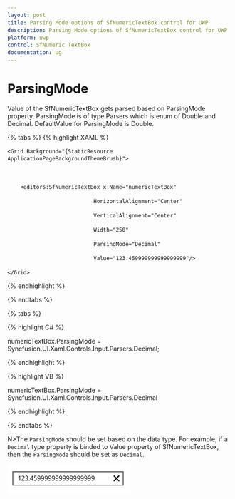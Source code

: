```yaml
---
layout: post
title: Parsing Mode options of SfNumericTextBox control for UWP
description: Parsing Mode options of SfNumericTextBox control for UWP
platform: uwp
control: SfNumeric TextBox
documentation: ug
---
```


# ParsingMode

Value of the SfNumericTextBox gets parsed based on ParsingMode property. ParsingMode is of type Parsers which is enum of Double and Decimal. DefaultValue for ParsingMode is Double.



{% tabs %}
{% highlight XAML %}

<Page xmlns:editors="using:Syncfusion.UI.Xaml.Controls.Input">



    <Grid Background="{StaticResource ApplicationPageBackgroundThemeBrush}">



        <editors:SfNumericTextBox x:Name="numericTextBox"

                               HorizontalAlignment="Center"

                               VerticalAlignment="Center"

                               Width="250" 

                               ParsingMode="Decimal"

                               Value="123.459999999999999999"/>

    </Grid>

</Page>

{% endhighlight %}

{% endtabs %}

{% tabs %}

{% highlight C# %}

 numericTextBox.ParsingMode = Syncfusion.UI.Xaml.Controls.Input.Parsers.Decimal;

{% endhighlight %}

{% highlight VB %}

 numericTextBox.ParsingMode = Syncfusion.UI.Xaml.Controls.Input.Parsers.Decimal

{% endhighlight %}

{% endtabs %}

N>The `ParsingMode` should be set based on the data type. For example, if a `Decimal` type property is binded to Value property of SfNumericTextBox, then the `ParsingMode` should be set as `Decimal`.

![Parsingmode view](Concepts_images/Concepts_img7.png)